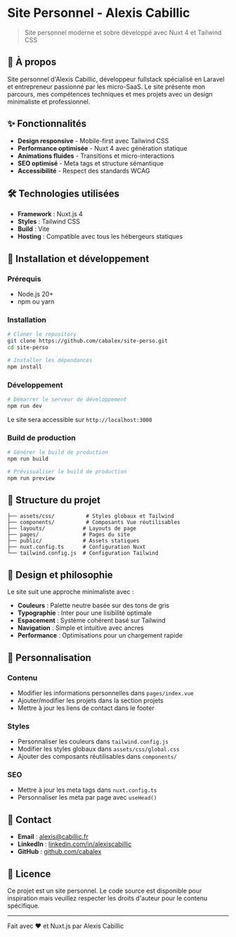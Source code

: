 # Site Personnel - Alexis Cabillic

> Site personnel moderne et sobre développé avec Nuxt 4 et Tailwind CSS

## 🎯 À propos

Site personnel d'Alexis Cabillic, développeur fullstack spécialisé en Laravel et entrepreneur passionné par les micro-SaaS. Le site présente mon parcours, mes compétences techniques et mes projets avec un design minimaliste et professionnel.

## ✨ Fonctionnalités

- **Design responsive** - Mobile-first avec Tailwind CSS
- **Performance optimisée** - Nuxt 4 avec génération statique
- **Animations fluides** - Transitions et micro-interactions
- **SEO optimisé** - Meta tags et structure sémantique
- **Accessibilité** - Respect des standards WCAG

## 🛠 Technologies utilisées

- **Framework** : Nuxt.js 4
- **Styles** : Tailwind CSS
- **Build** : Vite
- **Hosting** : Compatible avec tous les hébergeurs statiques

## 🚀 Installation et développement

### Prérequis

- Node.js 20+
- npm ou yarn

### Installation

```bash
# Cloner le repository
git clone https://github.com/cabalex/site-perso.git
cd site-perso

# Installer les dépendances
npm install
```

### Développement

```bash
# Démarrer le serveur de développement
npm run dev
```

Le site sera accessible sur `http://localhost:3000`

### Build de production

```bash
# Générer le build de production
npm run build

# Prévisualiser le build de production
npm run preview
```

## 📁 Structure du projet

```
├── assets/css/          # Styles globaux et Tailwind
├── components/          # Composants Vue réutilisables
├── layouts/            # Layouts de page
├── pages/              # Pages du site
├── public/             # Assets statiques
├── nuxt.config.ts      # Configuration Nuxt
└── tailwind.config.js  # Configuration Tailwind
```

## 🎨 Design et philosophie

Le site suit une approche minimaliste avec :

- **Couleurs** : Palette neutre basée sur des tons de gris
- **Typographie** : Inter pour une lisibilité optimale
- **Espacement** : Système cohérent basé sur Tailwind
- **Navigation** : Simple et intuitive avec ancres
- **Performance** : Optimisations pour un chargement rapide

## 🔧 Personnalisation

### Contenu

- Modifier les informations personnelles dans `pages/index.vue`
- Ajouter/modifier les projets dans la section projets
- Mettre à jour les liens de contact dans le footer

### Styles

- Personnaliser les couleurs dans `tailwind.config.js`
- Modifier les styles globaux dans `assets/css/global.css`
- Ajouter des composants réutilisables dans `components/`

### SEO

- Mettre à jour les meta tags dans `nuxt.config.ts`
- Personnaliser les meta par page avec `useHead()`

## 📧 Contact

- **Email** : alexis@cabillic.fr
- **LinkedIn** : [linkedin.com/in/alexiscabillic](https://linkedin.com/in/alexiscabillic)
- **GitHub** : [github.com/cabalex](https://github.com/cabalex)

## 📝 Licence

Ce projet est un site personnel. Le code source est disponible pour inspiration mais veuillez respecter les droits d'auteur pour le contenu spécifique.

---

Fait avec ❤️ et Nuxt.js par Alexis Cabillic
